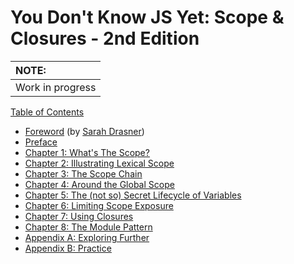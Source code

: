 # You Don't Know JS Yet: Scope & Closures - 2nd Edition

| NOTE: |
| :--- |
| Work in progress |

[Table of Contents](toc.md)

* [Foreword](foreword.md) (by [Sarah Drasner](https://sarah.dev/))
* [Preface](../preface.md)
* [Chapter 1: What's The Scope?](ch1.md)
* [Chapter 2: Illustrating Lexical Scope](ch2.md)
* [Chapter 3: The Scope Chain](ch3.md)
* [Chapter 4: Around the Global Scope](ch4.md)
* [Chapter 5: The (not so) Secret Lifecycle of Variables](ch5.md)
* [Chapter 6: Limiting Scope Exposure](ch6.md)
* [Chapter 7: Using Closures](ch7.md)
* [Chapter 8: The Module Pattern](ch8.md)
* [Appendix A: Exploring Further](apA.md)
* [Appendix B: Practice](apB.md)
